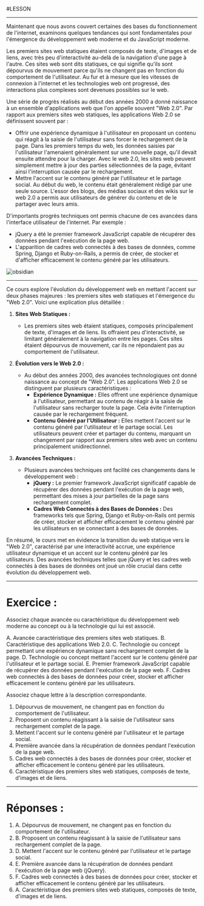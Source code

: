 #LESSON 

---
Maintenant que nous avons couvert certaines des bases du fonctionnement de l'internet, examinons quelques tendances qui sont fondamentales pour l'émergence du développement web moderne et du JavaScript moderne.

Les premiers sites web statiques étaient composés de texte, d'images et de liens, avec très peu d'interactivité au-delà de la navigation d'une page à l'autre. Ces sites web sont dits statiques, ce qui signifie qu'ils sont dépourvus de mouvement parce qu'ils ne changent pas en fonction du comportement de l'utilisateur. Au fur et à mesure que les vitesses de connexion à l'internet et les technologies web ont progressé, des interactions plus complexes sont devenues possibles sur le web.

Une série de progrès réalisés au début des années 2000 a donné naissance à un ensemble d'applications web que l'on appelle souvent "Web 2.0". Par rapport aux premiers sites web statiques, les applications Web 2.0 se définissent souvent par :

- Offrir une expérience dynamique à l'utilisateur en proposant un contenu qui réagit à la saisie de l'utilisateur sans forcer le rechargement de la page. Dans les premiers temps du web, les données saisies par l'utilisateur l'amenaient généralement sur une nouvelle page, qu'il devait ensuite attendre pour la charger. Avec le web 2.0, les sites web peuvent simplement mettre à jour des parties sélectionnées de la page, évitant ainsi l'interruption causée par le rechargement.
- Mettre l'accent sur le contenu généré par l'utilisateur et le partage social. Au début du web, le contenu était généralement rédigé par une seule source. L'essor des blogs, des médias sociaux et des wikis sur le web 2.0 a permis aux utilisateurs de générer du contenu et de le partager avec leurs amis.

D'importants progrès techniques ont permis chacune de ces avancées dans l'interface utilisateur de l'internet. Par exemple :

- jQuery a été le premier framework JavaScript capable de récupérer des données pendant l'exécution de la page web.
- L'apparition de cadres web connectés à des bases de données, comme Spring, Django et Ruby-on-Rails, a permis de créer, de stocker et d'afficher efficacement le contenu généré par les utilisateurs.

![obsidian](https://content.codecademy.com/programs/code-foundations-path/web-dev-survey/Web1vsWeb2_v2.png)

---
Ce cours explore l'évolution du développement web en mettant l'accent sur deux phases majeures : les premiers sites web statiques et l'émergence du "Web 2.0". Voici une explication plus détaillée :

1. **Sites Web Statiques :**
   - Les premiers sites web étaient statiques, composés principalement de texte, d'images et de liens. Ils offraient peu d'interactivité, se limitant généralement à la navigation entre les pages. Ces sites étaient dépourvus de mouvement, car ils ne répondaient pas au comportement de l'utilisateur.

2. **Évolution vers le Web 2.0 :**
   - Au début des années 2000, des avancées technologiques ont donné naissance au concept de "Web 2.0". Les applications Web 2.0 se distinguent par plusieurs caractéristiques :
     - **Expérience Dynamique :** Elles offrent une expérience dynamique à l'utilisateur, permettant au contenu de réagir à la saisie de l'utilisateur sans recharger toute la page. Cela évite l'interruption causée par le rechargement fréquent.
     - **Contenu Généré par l'Utilisateur :** Elles mettent l'accent sur le contenu généré par l'utilisateur et le partage social. Les utilisateurs peuvent créer et partager du contenu, marquant un changement par rapport aux premiers sites web avec un contenu principalement unidirectionnel.

3. **Avancées Techniques :**
   - Plusieurs avancées techniques ont facilité ces changements dans le développement web :
     - **jQuery :** Le premier framework JavaScript significatif capable de récupérer des données pendant l'exécution de la page web, permettant des mises à jour partielles de la page sans rechargement complet.
     - **Cadres Web Connectés à des Bases de Données :** Des frameworks tels que Spring, Django et Ruby-on-Rails ont permis de créer, stocker et afficher efficacement le contenu généré par les utilisateurs en se connectant à des bases de données.

En résumé, le cours met en évidence la transition du web statique vers le "Web 2.0", caractérisé par une interactivité accrue, une expérience utilisateur dynamique et un accent sur le contenu généré par les utilisateurs. Des avancées techniques telles que jQuery et les cadres web connectés à des bases de données ont joué un rôle crucial dans cette évolution du développement web.

---
# Exercice :

Associez chaque avancée ou caractéristique du développement web moderne au concept ou à la technologie qui lui est associé.

A. Avancée caractéristique des premiers sites web statiques.
B. Caractéristique des applications Web 2.0.
C. Technologie ou concept permettant une expérience dynamique sans rechargement complet de la page.
D. Technologie ou concept mettant l'accent sur le contenu généré par l'utilisateur et le partage social.
E. Premier framework JavaScript capable de récupérer des données pendant l'exécution de la page web.
F. Cadres web connectés à des bases de données pour créer, stocker et afficher efficacement le contenu généré par les utilisateurs.

Associez chaque lettre à la description correspondante.

1. Dépourvus de mouvement, ne changent pas en fonction du comportement de l'utilisateur.
2. Proposent un contenu réagissant à la saisie de l'utilisateur sans rechargement complet de la page.
3. Mettent l'accent sur le contenu généré par l'utilisateur et le partage social.
4. Première avancée dans la récupération de données pendant l'exécution de la page web.
5. Cadres web connectés à des bases de données pour créer, stocker et afficher efficacement le contenu généré par les utilisateurs.
6. Caractéristique des premiers sites web statiques, composés de texte, d'images et de liens.

---
# Réponses :

1. A. Dépourvus de mouvement, ne changent pas en fonction du comportement de l'utilisateur.
2. B. Proposent un contenu réagissant à la saisie de l'utilisateur sans rechargement complet de la page.
3. D. Mettent l'accent sur le contenu généré par l'utilisateur et le partage social.
4. E. Première avancée dans la récupération de données pendant l'exécution de la page web (jQuery).
5. F. Cadres web connectés à des bases de données pour créer, stocker et afficher efficacement le contenu généré par les utilisateurs.
6. A. Caractéristique des premiers sites web statiques, composés de texte, d'images et de liens.
